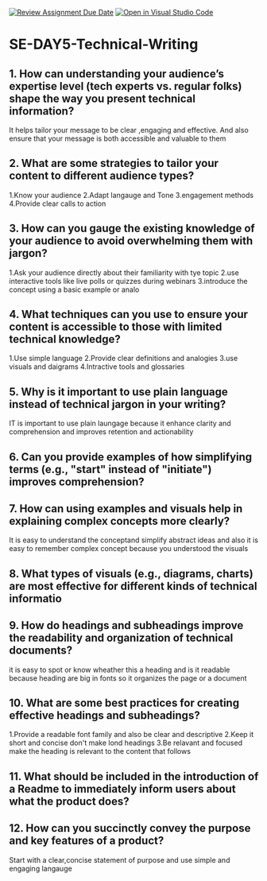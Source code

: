 [![Review Assignment Due Date](https://classroom.github.com/assets/deadline-readme-button-22041afd0340ce965d47ae6ef1cefeee28c7c493a6346c4f15d667ab976d596c.svg)](https://classroom.github.com/a/zsAR-pyY)
[![Open in Visual Studio Code](https://classroom.github.com/assets/open-in-vscode-2e0aaae1b6195c2367325f4f02e2d04e9abb55f0b24a779b69b11b9e10269abc.svg)](https://classroom.github.com/online_ide?assignment_repo_id=18486212&assignment_repo_type=AssignmentRepo)
# SE-DAY5-Technical-Writing
## 1. How can understanding your audience’s expertise level (tech experts vs. regular folks) shape the way you present technical information?
It helps tailor your message to be clear ,engaging and effective. And also ensure that your message is both accessible and valuable to them
## 2. What are some strategies to tailor your content to different audience types?
1.Know your audience
2.Adapt langauge and Tone
3.engagement methods 
4.Provide clear calls to action
## 3. How can you gauge the existing knowledge of your audience to avoid overwhelming them with jargon?
1.Ask your audience directly about their familiarity with tye topic
2.use interactive tools like live polls or quizzes during webinars
3.introduce the concept using a basic example or analo
## 4. What techniques can you use to ensure your content is accessible to those with limited technical knowledge?
1.Use simple language
2.Provide clear definitions and analogies 
3.use visuals and daigrams
4.Intractive tools and glossaries
## 5. Why is it important to use plain language instead of technical jargon in your writing?
IT is important to use plain laungage because it enhance clarity and comprehension and improves retention and actionability 
## 6. Can you provide examples of how simplifying terms (e.g., "start" instead of "initiate") improves comprehension?
## 7. How can using examples and visuals help in explaining complex concepts more clearly?
It is easy to understand the conceptand simplify abstract ideas and also it is easy to remember complex concept because you understood the visuals
## 8. What types of visuals (e.g., diagrams, charts) are most effective for different kinds of technical informatio
## 9. How do headings and subheadings improve the readability and organization of technical documents?
it is easy to spot or know wheather this a heading and is it readable because heading are big in fonts so it organizes the page or a document
## 10. What are some best practices for creating effective headings and subheadings?
1.Provide a readable font family and also be clear and descriptive
2.Keep it short and concise don't make lond headings 
3.Be relavant and focused make the heading is relevant to the content that follows
## 11. What should be included in the introduction of a Readme to immediately inform users about what the product does?
## 12. How can you succinctly convey the purpose and key features of a product?
Start with a clear,concise statement of purpose and use simple and engaging langauge
